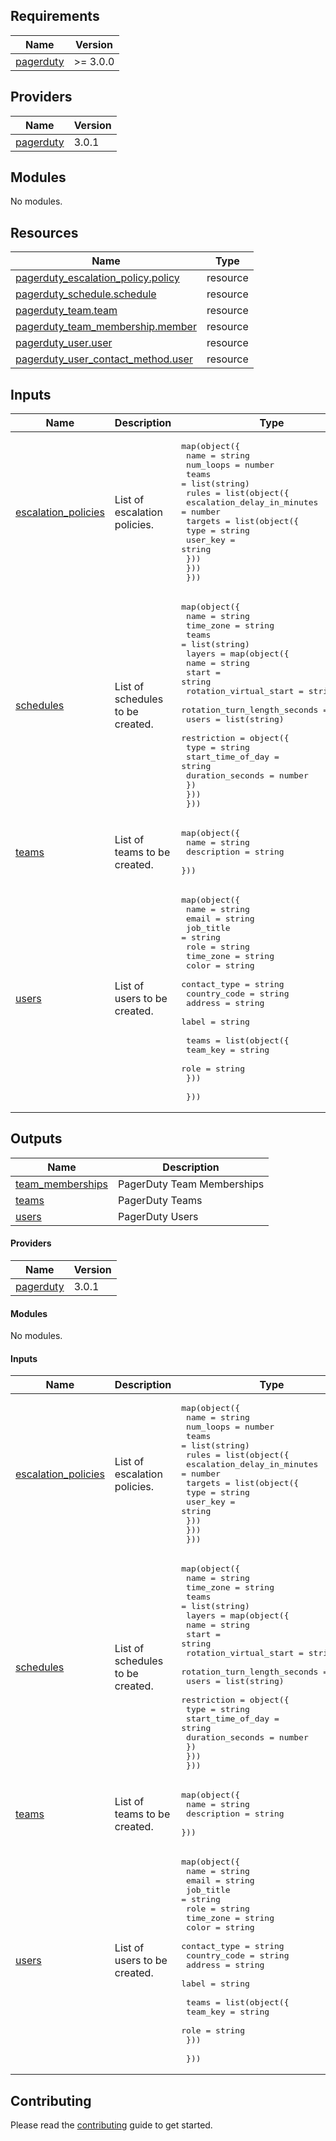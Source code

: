 ## Requirements

| Name | Version |
|------|---------|
| <a name="requirement_pagerduty"></a> [pagerduty](#requirement\_pagerduty) | >= 3.0.0 |

## Providers

| Name | Version |
|------|---------|
| <a name="provider_pagerduty"></a> [pagerduty](#provider\_pagerduty) | 3.0.1 |

## Modules

No modules.

## Resources

| Name | Type |
|------|------|
| [pagerduty_escalation_policy.policy](https://registry.terraform.io/providers/PagerDuty/pagerduty/latest/docs/resources/escalation_policy) | resource |
| [pagerduty_schedule.schedule](https://registry.terraform.io/providers/PagerDuty/pagerduty/latest/docs/resources/schedule) | resource |
| [pagerduty_team.team](https://registry.terraform.io/providers/PagerDuty/pagerduty/latest/docs/resources/team) | resource |
| [pagerduty_team_membership.member](https://registry.terraform.io/providers/PagerDuty/pagerduty/latest/docs/resources/team_membership) | resource |
| [pagerduty_user.user](https://registry.terraform.io/providers/PagerDuty/pagerduty/latest/docs/resources/user) | resource |
| [pagerduty_user_contact_method.user](https://registry.terraform.io/providers/PagerDuty/pagerduty/latest/docs/resources/user_contact_method) | resource |

## Inputs

| Name | Description | Type | Default | Required |
|------|-------------|------|---------|:--------:|
| <a name="input_escalation_policies"></a> [escalation\_policies](#input\_escalation\_policies) | List of escalation policies. | <pre>map(object({<br>    name      = string<br>    num_loops = number<br>    teams     = list(string)<br>    rules = list(object({<br>      escalation_delay_in_minutes = number<br>      targets = list(object({<br>        type     = string<br>        user_key = string<br>      }))<br>    }))<br>  }))</pre> | `{}` | no |
| <a name="input_schedules"></a> [schedules](#input\_schedules) | List of schedules to be created. | <pre>map(object({<br>    name      = string<br>    time_zone = string<br>    teams     = list(string)<br>    layers = map(object({<br>      name                         = string<br>      start                        = string<br>      rotation_virtual_start       = string<br>      rotation_turn_length_seconds = number<br>      users                        = list(string)<br>      restriction = object({<br>        type              = string<br>        start_time_of_day = string<br>        duration_seconds  = number<br>      })<br>    }))<br>  }))</pre> | `{}` | no |
| <a name="input_teams"></a> [teams](#input\_teams) | List of teams to be created. | <pre>map(object({<br>    name        = string<br>    description = string<br>  }))</pre> | `{}` | no |
| <a name="input_users"></a> [users](#input\_users) | List of users to be created. | <pre>map(object({<br>    name         = string<br>    email        = string<br>    job_title    = string<br>    role         = string<br>    time_zone    = string<br>    color        = string<br>    contact_type = string<br>    country_code = string<br>    address      = string<br>    label        = string<br><br>    teams = list(object({<br>      team_key = string<br>      role     = string<br>    }))<br><br>  }))</pre> | `{}` | no |

## Outputs

| Name | Description |
|------|-------------|
| <a name="output_team_memberships"></a> [team\_memberships](#output\_team\_memberships) | PagerDuty Team Memberships |
| <a name="output_teams"></a> [teams](#output\_teams) | PagerDuty Teams |
| <a name="output_users"></a> [users](#output\_users) | PagerDuty Users |

<!-- BEGIN_TF_DOCS -->

#### Providers

| Name | Version |
|------|---------|
| <a name="provider_pagerduty"></a> [pagerduty](#provider_pagerduty) | 3.0.1 |

#### Modules

No modules.

#### Inputs

| Name | Description | Type |
|------|-------------|------|
| <a name="input_escalation_policies"></a> [escalation_policies](#input_escalation_policies) | List of escalation policies. | <pre>map(object({<br>    name      = string<br>    num_loops = number<br>    teams     = list(string)<br>    rules = list(object({<br>      escalation_delay_in_minutes = number<br>      targets = list(object({<br>        type     = string<br>        user_key = string<br>      }))<br>    }))<br>  }))</pre> |
| <a name="input_schedules"></a> [schedules](#input_schedules) | List of schedules to be created. | <pre>map(object({<br>    name      = string<br>    time_zone = string<br>    teams     = list(string)<br>    layers = map(object({<br>      name                         = string<br>      start                        = string<br>      rotation_virtual_start       = string<br>      rotation_turn_length_seconds = number<br>      users                        = list(string)<br>      restriction = object({<br>        type              = string<br>        start_time_of_day = string<br>        duration_seconds  = number<br>      })<br>    }))<br>  }))</pre> |
| <a name="input_teams"></a> [teams](#input_teams) | List of teams to be created. | <pre>map(object({<br>    name        = string<br>    description = string<br>  }))</pre> |
| <a name="input_users"></a> [users](#input_users) | List of users to be created. | <pre>map(object({<br>    name         = string<br>    email        = string<br>    job_title    = string<br>    role         = string<br>    time_zone    = string<br>    color        = string<br>    contact_type = string<br>    country_code = string<br>    address      = string<br>    label        = string<br><br>    teams = list(object({<br>      team_key = string<br>      role     = string<br>    }))<br><br>  }))</pre> |

## Contributing
Please read the [contributing](CONTRIBUTING.md) guide to get started.
<!-- END_TF_DOCS -->